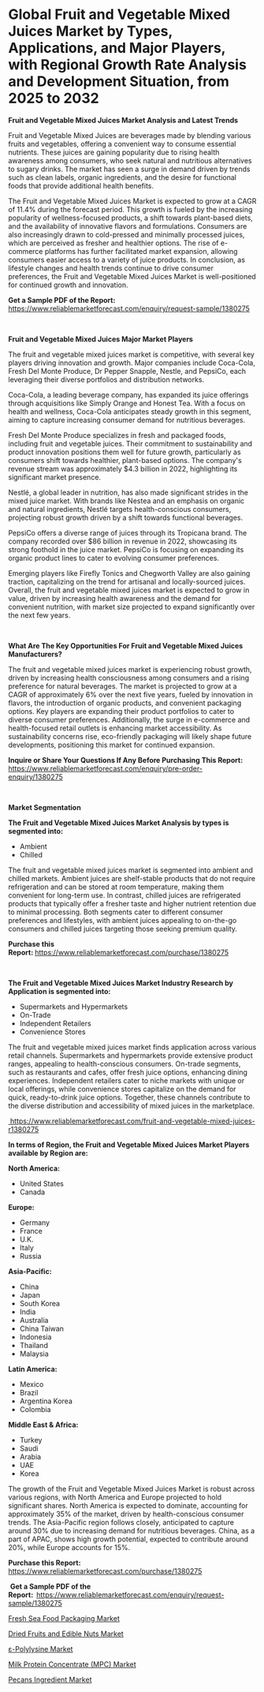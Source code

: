 <p><h1>Global Fruit and Vegetable Mixed Juices Market by Types, Applications, and Major Players, with Regional Growth Rate Analysis and Development Situation, from 2025 to 2032</h1></p><p><strong>Fruit and Vegetable Mixed Juices Market Analysis and Latest Trends</strong></p>
<p><p>Fruit and Vegetable Mixed Juices are beverages made by blending various fruits and vegetables, offering a convenient way to consume essential nutrients. These juices are gaining popularity due to rising health awareness among consumers, who seek natural and nutritious alternatives to sugary drinks. The market has seen a surge in demand driven by trends such as clean labels, organic ingredients, and the desire for functional foods that provide additional health benefits.</p><p>The Fruit and Vegetable Mixed Juices Market is expected to grow at a CAGR of 11.4% during the forecast period. This growth is fueled by the increasing popularity of wellness-focused products, a shift towards plant-based diets, and the availability of innovative flavors and formulations. Consumers are also increasingly drawn to cold-pressed and minimally processed juices, which are perceived as fresher and healthier options. The rise of e-commerce platforms has further facilitated market expansion, allowing consumers easier access to a variety of juice products. In conclusion, as lifestyle changes and health trends continue to drive consumer preferences, the Fruit and Vegetable Mixed Juices Market is well-positioned for continued growth and innovation.</p></p>
<p><strong>Get a Sample PDF of the Report:&nbsp;</strong> <a href="https://www.reliablemarketforecast.com/enquiry/request-sample/1380275?utm_campaign=1998&utm_medium=2&utm_source=Github&utm_content=ia&utm_term=07042025&utm_id=fruit-and-vegetable-mixed-juices">https://www.reliablemarketforecast.com/enquiry/request-sample/1380275</a></p>
<p>&nbsp;</p>
<p><strong>Fruit and Vegetable Mixed Juices Major Market Players</strong></p>
<p><p>The fruit and vegetable mixed juices market is competitive, with several key players driving innovation and growth. Major companies include Coca-Cola, Fresh Del Monte Produce, Dr Pepper Snapple, Nestle, and PepsiCo, each leveraging their diverse portfolios and distribution networks.</p><p>Coca-Cola, a leading beverage company, has expanded its juice offerings through acquisitions like Simply Orange and Honest Tea. With a focus on health and wellness, Coca-Cola anticipates steady growth in this segment, aiming to capture increasing consumer demand for nutritious beverages.</p><p>Fresh Del Monte Produce specializes in fresh and packaged foods, including fruit and vegetable juices. Their commitment to sustainability and product innovation positions them well for future growth, particularly as consumers shift towards healthier, plant-based options. The company's revenue stream was approximately $4.3 billion in 2022, highlighting its significant market presence.</p><p>Nestlé, a global leader in nutrition, has also made significant strides in the mixed juice market. With brands like Nestea and an emphasis on organic and natural ingredients, Nestlé targets health-conscious consumers, projecting robust growth driven by a shift towards functional beverages.</p><p>PepsiCo offers a diverse range of juices through its Tropicana brand. The company recorded over $86 billion in revenue in 2022, showcasing its strong foothold in the juice market. PepsiCo is focusing on expanding its organic product lines to cater to evolving consumer preferences.</p><p>Emerging players like Firefly Tonics and Chegworth Valley are also gaining traction, capitalizing on the trend for artisanal and locally-sourced juices. Overall, the fruit and vegetable mixed juices market is expected to grow in value, driven by increasing health awareness and the demand for convenient nutrition, with market size projected to expand significantly over the next few years.</p></p>
<p>&nbsp;</p>
<p><strong>What Are The Key Opportunities For Fruit and Vegetable Mixed Juices Manufacturers?</strong></p>
<p><p>The fruit and vegetable mixed juices market is experiencing robust growth, driven by increasing health consciousness among consumers and a rising preference for natural beverages. The market is projected to grow at a CAGR of approximately 6% over the next five years, fueled by innovation in flavors, the introduction of organic products, and convenient packaging options. Key players are expanding their product portfolios to cater to diverse consumer preferences. Additionally, the surge in e-commerce and health-focused retail outlets is enhancing market accessibility. As sustainability concerns rise, eco-friendly packaging will likely shape future developments, positioning this market for continued expansion.</p></p>
<p><strong>Inquire or Share Your Questions If Any Before Purchasing This Report:</strong> <a href="https://www.reliablemarketforecast.com/enquiry/pre-order-enquiry/1380275?utm_campaign=1998&utm_medium=2&utm_source=Github&utm_content=ia&utm_term=07042025&utm_id=fruit-and-vegetable-mixed-juices">https://www.reliablemarketforecast.com/enquiry/pre-order-enquiry/1380275</a></p>
<p>&nbsp;</p>
<p><strong>Market Segmentation</strong></p>
<p><strong>The Fruit and Vegetable Mixed Juices Market Analysis by types is segmented into:</strong></p>
<p><ul><li>Ambient</li><li>Chilled</li></ul></p>
<p><p>The fruit and vegetable mixed juices market is segmented into ambient and chilled markets. Ambient juices are shelf-stable products that do not require refrigeration and can be stored at room temperature, making them convenient for long-term use. In contrast, chilled juices are refrigerated products that typically offer a fresher taste and higher nutrient retention due to minimal processing. Both segments cater to different consumer preferences and lifestyles, with ambient juices appealing to on-the-go consumers and chilled juices targeting those seeking premium quality.</p></p>
<p><strong>Purchase this Report:&nbsp;</strong><a href="https://www.reliablemarketforecast.com/purchase/1380275?utm_campaign=1998&utm_medium=2&utm_source=Github&utm_content=ia&utm_term=07042025&utm_id=fruit-and-vegetable-mixed-juices">https://www.reliablemarketforecast.com/purchase/1380275</a></p>
<p>&nbsp;</p>
<p><strong>The Fruit and Vegetable Mixed Juices Market Industry Research by Application is segmented into:</strong></p>
<p><ul><li>Supermarkets and Hypermarkets</li><li>On-Trade</li><li>Independent Retailers</li><li>Convenience Stores</li></ul></p>
<p><p>The fruit and vegetable mixed juices market finds application across various retail channels. Supermarkets and hypermarkets provide extensive product ranges, appealing to health-conscious consumers. On-trade segments, such as restaurants and cafes, offer fresh juice options, enhancing dining experiences. Independent retailers cater to niche markets with unique or local offerings, while convenience stores capitalize on the demand for quick, ready-to-drink juice options. Together, these channels contribute to the diverse distribution and accessibility of mixed juices in the marketplace.</p></p>
<p><a href="https://www.reliablemarketforecast.com/fruit-and-vegetable-mixed-juices-r1380275?utm_campaign=1998&utm_medium=2&utm_source=Github&utm_content=ia&utm_term=07042025&utm_id=fruit-and-vegetable-mixed-juices">&nbsp;https://www.reliablemarketforecast.com/fruit-and-vegetable-mixed-juices-r1380275</a></p>
<p><strong>In terms of Region, the Fruit and Vegetable Mixed Juices Market Players available by Region are:</strong></p>
<p>
    <p> <strong> North America: </strong>
        <ul>
            <li>United States</li>
            <li>Canada</li>
        </ul>
        </p> 
    <p> <strong> Europe: </strong>
        <ul>
            <li>Germany</li>
            <li>France</li>
            <li>U.K.</li>
            <li>Italy</li>
            <li>Russia</li>
        </ul>
        </p> 
    <p> <strong> Asia-Pacific: </strong>
        <ul>
            <li>China</li>
            <li>Japan</li>
            <li>South Korea</li>
            <li>India</li>
            <li>Australia</li>
            <li>China Taiwan</li>
            <li>Indonesia</li>
            <li>Thailand</li>
            <li>Malaysia</li>
        </ul>
        </p> 
    <p> <strong> Latin America: </strong>
        <ul>
            <li>Mexico</li>
            <li>Brazil</li>
            <li>Argentina Korea</li>
            <li>Colombia</li>
        </ul>
        </p> 
    <p> <strong> Middle East & Africa: </strong>
        <ul>
            <li>Turkey</li>
            <li>Saudi</li>
            <li>Arabia</li>
            <li>UAE</li>
            <li>Korea</li>
        </ul>
    </p>
    </p>
<p><p>The growth of the Fruit and Vegetable Mixed Juices Market is robust across various regions, with North America and Europe projected to hold significant shares. North America is expected to dominate, accounting for approximately 35% of the market, driven by health-conscious consumer trends. The Asia-Pacific region follows closely, anticipated to capture around 30% due to increasing demand for nutritious beverages. China, as a part of APAC, shows high growth potential, expected to contribute around 20%, while Europe accounts for 15%.</p></p>
<p><strong>Purchase this Report: </strong><a href="https://www.reliablemarketforecast.com/purchase/1380275?utm_campaign=1998&utm_medium=2&utm_source=Github&utm_content=ia&utm_term=07042025&utm_id=fruit-and-vegetable-mixed-juices">https://www.reliablemarketforecast.com/purchase/1380275</a></p>
<p>&nbsp;<strong>Get a Sample PDF of the Report:&nbsp;&nbsp;</strong><a href="https://www.reliablemarketforecast.com/enquiry/request-sample/1380275?utm_campaign=1998&utm_medium=2&utm_source=Github&utm_content=ia&utm_term=07042025&utm_id=fruit-and-vegetable-mixed-juices">https://www.reliablemarketforecast.com/enquiry/request-sample/1380275</a></p>
<p><strong></strong></p>
<p><p><a href="https://github.com/mafuzakirju/Market-Research-Report-List-1/blob/main/fresh-sea-food-packaging-market.md?utm_campaign=1998&utm_medium=2&utm_source=Github&utm_content=ia&utm_term=07042025&utm_id=fruit-and-vegetable-mixed-juices">Fresh Sea Food Packaging Market</a></p><p><a href="https://github.com/cherrivacius/Market-Research-Report-List-1/blob/main/dried-fruits-and-edible-nuts-market.md?utm_campaign=1998&utm_medium=2&utm_source=Github&utm_content=ia&utm_term=07042025&utm_id=fruit-and-vegetable-mixed-juices">Dried Fruits and Edible Nuts Market</a></p><p><a href="https://github.com/akramisabtu/Market-Research-Report-List-1/blob/main/e-polylysine-market.md?utm_campaign=1998&utm_medium=2&utm_source=Github&utm_content=ia&utm_term=07042025&utm_id=fruit-and-vegetable-mixed-juices">ε-Polylysine Market</a></p><p><a href="https://github.com/Mayankdeswa/Market-Research-Report-List-1/blob/main/milk-protein-concentrate-mpc-market.md?utm_campaign=1998&utm_medium=2&utm_source=Github&utm_content=ia&utm_term=07042025&utm_id=fruit-and-vegetable-mixed-juices">Milk Protein Concentrate (MPC) Market</a></p><p><a href="https://github.com/omduthkevork/Market-Research-Report-List-1/blob/main/pecans-ingredient-market.md?utm_campaign=1998&utm_medium=2&utm_source=Github&utm_content=ia&utm_term=07042025&utm_id=fruit-and-vegetable-mixed-juices">Pecans Ingredient Market</a></p></p>